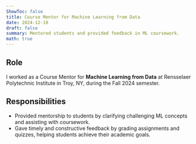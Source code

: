 ```yaml
---
ShowToc: false
title: Course Mentor for Machine Learning from Data
date: 2024-12-18
draft: false
summary: Mentored students and provided feedback in ML coursework.
math: true
---
```


## Role
I worked as a Course Mentor for **Machine Learning from Data** at Rensselaer Polytechnic Institute in Troy, NY, during the Fall 2024 semester.

## Responsibilities
- Provided mentorship to students by clarifying challenging ML concepts and assisting with coursework.  
- Gave timely and constructive feedback by grading assignments and quizzes, helping students achieve their academic goals.
